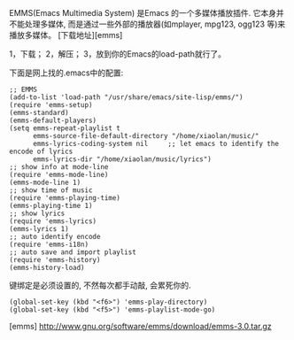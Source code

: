EMMS(Emacs Multimedia System) 是Emacs 的一个多媒体播放插件. 它本身并不能处理多媒体, 而是通过一些外部的播放器(如mplayer, mpg123, ogg123 等)来播放多媒体。    [下载地址][emms] 

1，下载； 2，解压； 3，放到你的Emacs的load-path就行了。

下面是网上找的.emacs中的配置:

	;; EMMS
	(add-to-list 'load-path "/usr/share/emacs/site-lisp/emms/")
	(require 'emms-setup)
	(emms-standard)
	(emms-default-players)
	(setq emms-repeat-playlist t
	      emms-source-file-default-directory "/home/xiaolan/music/"
	      emms-lyrics-coding-system nil     ;; let emacs to identify the encode of lyrics
	      emms-lyrics-dir "/home/xiaolan/music/lyrics")
	;; show info at mode-line
	(require 'emms-mode-line)
	(emms-mode-line 1)
	;; show time of music
	(require 'emms-playing-time)
	(emms-playing-time 1)
	;; show lyrics
	(require 'emms-lyrics)
	(emms-lyrics 1)
	;; auto identify encode
	(require 'emms-i18n)
	;; auto save and import playlist
	(require 'emms-history)
	(emms-history-load)


键绑定是必须设置的, 不然每次都手动敲, 会累死你的.

    (global-set-key (kbd "<f6>") 'emms-play-directory)
    (global-set-key (kbd "<f5>") 'emms-playlist-mode-go)


[emms] http://www.gnu.org/software/emms/download/emms-3.0.tar.gz
